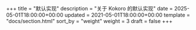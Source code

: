 +++
title = "默认实现"
description = "关于 Kokoro 的默认实现"
date = 2025-05-01T18:00:00+00:00
updated = 2021-05-01T18:00:00+00:00
template = "docs/section.html"
sort_by = "weight"
weight = 3
draft = false
+++
